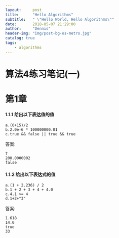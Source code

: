 ```yaml
---
layout:     post
title:      "Hello Algorithms"
subtitle:   " \"Hello World, Hello Algorithms\""
date:       2018-05-07 21:29:00
author:     "Dennis"
header-img: "img/post-bg-os-metro.jpg"
catalog: true
tags:
    - algorithms
---
```


# 算法4练习笔记(一)

第1章
====

#### 1.1.1 给出以下表达值的值  

    a.(0+15)/2  
    b.2.0e-6 * 100000000.01  
    c.true && false || true && true  

答案:  
    
    7  
    200.0000002  
    false

#### 1.1.2 给出以下表达式的值  
  
    a.(1 + 2.236) / 2  
    b.1 + 2 + 3 + 4 + 4.0  
    c.4.1 >= 4  
    d.1+2+"3"  
      
答案:  
  
    1.618  
    14.0  
    true  
    33
    
    
    